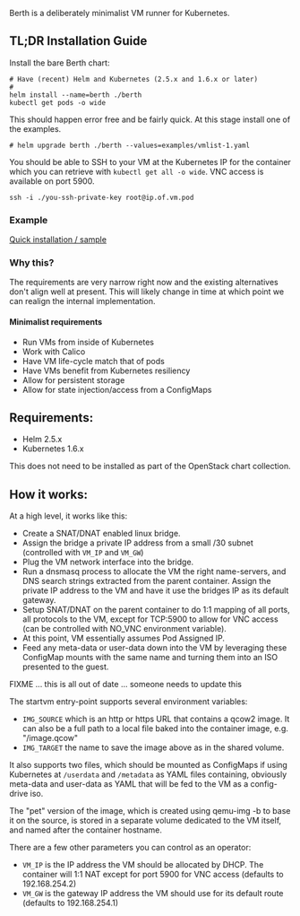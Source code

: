 Berth is a deliberately minimalist VM runner for Kubernetes.

## TL;DR Installation Guide

Install the bare Berth chart:
```
# Have (recent) Helm and Kubernetes (2.5.x and 1.6.x or later)
#
helm install --name=berth ./berth
kubectl get pods -o wide
```

This should happen error free and be fairly quick.  At this stage
install one of the examples.

```
# helm upgrade berth ./berth --values=examples/vmlist-1.yaml
```

You should be able to SSH to your VM at the Kubernetes IP for the
container which you can retrieve with `kubectl get all -o wide`.  VNC
access is available on port 5900.

```
ssh -i ./you-ssh-private-key root@ip.of.vm.pod
```
<!-- https://mostsecure.pw/  -->

### Example

[Quick installation / sample](https://asciinema.org/a/4VazbwsokL3zpnGPf27eyFIfe)

### Why this?

The requirements are very narrow right now and the existing
alternatives don't align well at present.  This will likely change in
time at which point we can realign the internal implementation.

#### Minimalist requirements
* Run VMs from inside of Kubernetes
* Work with Calico
* Have VM life-cycle match that of pods
* Have VMs benefit from Kubernetes resiliency
* Allow for persistent storage
* Allow for state injection/access from a ConfigMaps

## Requirements:
* Helm 2.5.x
* Kubernetes 1.6.x

This does not need to be installed as part of the OpenStack chart
collection.

## How it works:

At a high level, it works like this:
* Create a SNAT/DNAT enabled linux bridge.
* Assign the bridge a private IP address from a small /30 subnet
  (controlled with `VM_IP` and `VM_GW`)
* Plug the VM network interface into the bridge.
* Run a dnsmasq process to allocate the VM the right name-servers, and
  DNS search strings extracted from the parent container.  Assign the
  private IP address to the VM and have it use the bridges IP as its
  default gateway.
* Setup SNAT/DNAT on the parent container to do 1:1 mapping of all
  ports, all protocols to the VM, except for TCP:5900 to allow for VNC
  access (can be controlled with NO_VNC environment variable).
* At this point, VM essentially assumes Pod Assigned IP.
* Feed any meta-data or user-data down into the VM by leveraging these
  ConfigMap mounts with the same name and turning them into an ISO
  presented to the guest.

FIXME ... this is all out of date ... someone needs to update this

The startvm entry-point supports several environment variables:

* `IMG_SOURCE` which is an http or https URL that contains a qcow2
  image.  It can also be a full path to a local file baked into the
  container image, e.g. "/image.qcow"
* `IMG_TARGET` the name to save the image above as in the shared
  volume.

It also supports two files, which should be mounted as ConfigMaps if
using Kubernetes at `/userdata` and `/metadata` as YAML files
containing, obviously meta-data and user-data as YAML that will be fed
to the VM as a config-drive iso.

The "pet" version of the image, which is created using qemu-img -b to
base it on the source, is stored in a separate volume dedicated to the
VM itself, and named after the container hostname.

There are a few other parameters you can control as an operator:

* `VM_IP` is the IP address the VM should be allocated by DHCP.  The
  container will 1:1 NAT except for port 5900 for VNC access (defaults
  to 192.168.254.2)
* `VM_GW` is the gateway IP address the VM should use for its default
  route (defaults to 192.168.254.1)
